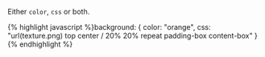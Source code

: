 <p class="b20" markdown="1">
Either <code>color</code>, <code>css</code> or both.
</p>
{% highlight javascript %}background: {
  color: "orange", 
  css: "url(texture.png) top center / 20% 20% repeat padding-box content-box"
}
{% endhighlight %}